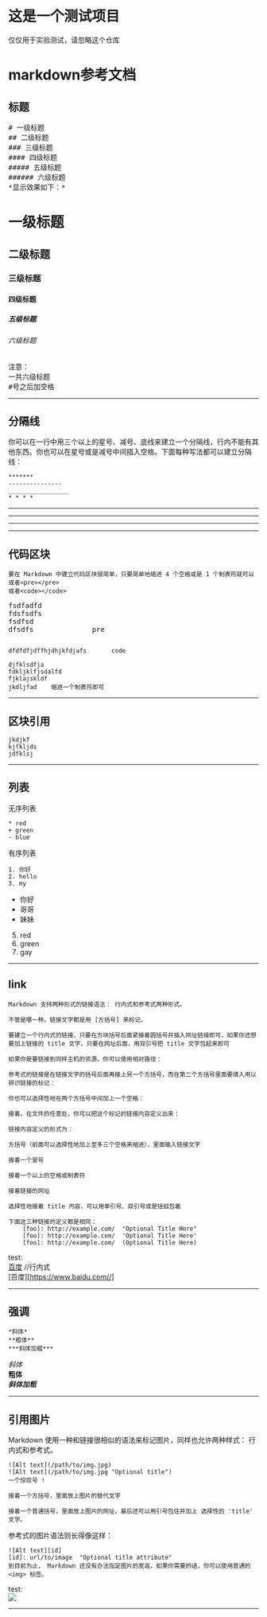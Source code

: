 # 这是一个测试项目
  仅仅用于实验测试，请忽略这个仓库   
  
 
 # markdown参考文档
## 标题

<pre>
# 一级标题
## 二级标题
### 三级标题
#### 四级标题
##### 五级标题
###### 六级标题
*显示效果如下：*
</pre>
# 一级标题
## 二级标题
### 三级标题
#### 四级标题
##### 五级标题
###### 六级标题
<pre>
注意：
一共六级标题
#号之后加空格
</pre>
***********
## 分隔线
你可以在一行中用三个以上的星号、减号、底线来建立一个分隔线，行内不能有其他东西。你也可以在星号或是减号中间插入空格。下面每种写法都可以建立分隔线：

    *******
    ---------------
    _________________
    * * * *

*******
---------------
_________________
* * * *
## 代码区块
    要在 Markdown 中建立代码区块很简单，只要简单地缩进 4 个空格或是 1 个制表符就可以
    或者<pre></pre>
    或者<code></code>
<pre>
fsdfadfd
fdsfsdfs
fsdfsd
dfsdfs              pre
</pre>
<code>
dfdfdfjdffhjdhjkfdjafs       code
</code>

    djfklsdfja
    fdkljklfjsdalfd
    fjklajskldf
    jkdljfad    缩进一个制表符即可
__________________________
## 区块引用
    jkdjkf
    kjfkljds
    jdfklsj
**********************
## 列表
无序列表

    * red
    + green
    - blue
有序列表
    
    1. 你好
    2. hello
    3. my
+ 你好
+ 哥哥
+ 妹妹
5. red
3. green
2. gay
______________
## link
    Markdown 支持两种形式的链接语法： 行内式和参考式两种形式。

    不管是哪一种，链接文字都是用 [方括号] 来标记。

    要建立一个行内式的链接，只要在方块括号后面紧接着圆括号并插入网址链接即可，如果你还想要加上链接的 title 文字，只要在网址后面，用双引号把 title 文字包起来即可

    如果你是要链接到同样主机的资源，你可以使用相对路径：

    参考式的链接是在链接文字的括号后面再接上另一个方括号，而在第二个方括号里面要填入用以辨识链接的标记：

    你也可以选择性地在两个方括号中间加上一个空格：

    接着，在文件的任意处，你可以把这个标记的链接内容定义出来：

    链接内容定义的形式为：

    方括号（前面可以选择性地加上至多三个空格来缩进），里面输入链接文字

    接着一个冒号

    接着一个以上的空格或制表符

    接着链接的网址

    选择性地接着 title 内容，可以用单引号、双引号或是括弧包着

    下面这三种链接的定义都是相同：
        [foo]: http://example.com/  "Optional Title Here"
        [foo]: http://example.com/  'Optional Title Here'
        [foo]: http://example.com/  (Optional Title Here)

test:   
[百度](https://www.baidu.com// "baidu")
//行内式    
[百度][https://www.baidu.com//]
_________________
## 强调
    *斜体*  
    **粗体**    
    ***斜体加粗***
*斜体*  
**粗体**    
***斜体加粗***
___________________
## 引用图片
Markdown 使用一种和链接很相似的语法来标记图片，同样也允许两种样式： 行内式和参考式。

    ![Alt text](/path/to/img.jpg)
    ![Alt text](/path/to/img.jpg "Optional title")
    一个惊叹号 !

    接着一个方括号，里面放上图片的替代文字

    接着一个普通括号，里面放上图片的网址，最后还可以用引号包住并加上 选择性的 'title' 文字。 

参考式的图片语法则长得像这样：

    ![Alt text][id]
    [id]: url/to/image  "Optional title attribute"
    到目前为止， Markdown 还没有办法指定图片的宽高，如果你需要的话，你可以使用普通的 <img> 标签。

test:   
![](127.0.0.1/E:/project/note/1.jpg)
___________________________






